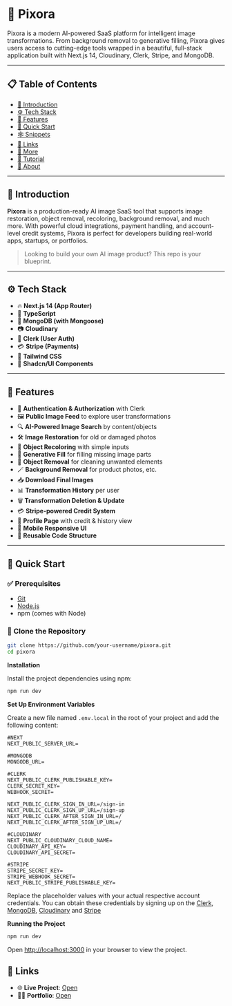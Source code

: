 # 📸 Pixora

Pixora is a modern AI-powered SaaS platform for intelligent image transformations. From background removal to generative filling, Pixora gives users access to cutting-edge tools wrapped in a beautiful, full-stack application built with Next.js 14, Cloudinary, Clerk, Stripe, and MongoDB.

---

## 📋 Table of Contents

- [🤖 Introduction](#-introduction)
- [⚙️ Tech Stack](#️-tech-stack)
- [🔋 Features](#-features)
- [🤸 Quick Start](#-quick-start)
- [🕸️ Snippets](#-snippets)
- [🔗 Links](#-links)
- [🚀 More](#-more)
- [📢 Tutorial](#-tutorial)
- [🧠 About](#-about)

---

## 🤖 Introduction

**Pixora** is a production-ready AI image SaaS tool that supports image restoration, object removal, recoloring, background removal, and much more. With powerful cloud integrations, payment handling, and account-level credit systems, Pixora is perfect for developers building real-world apps, startups, or portfolios.

> Looking to build your own AI image product? This repo is your blueprint.

---

## ⚙️ Tech Stack

- 🔥 **Next.js 14 (App Router)**
- 🧠 **TypeScript**
- 💽 **MongoDB (with Mongoose)**
- 📷 **Cloudinary**
- 🔐 **Clerk (User Auth)**
- 💳 **Stripe (Payments)**
- 🎨 **Tailwind CSS**
- 🧩 **Shadcn/UI Components**

---

## 🔋 Features

- 🔐 **Authentication & Authorization** with Clerk  
- 🖼️ **Public Image Feed** to explore user transformations  
- 🔍 **AI-Powered Image Search** by content/objects  
- 🛠️ **Image Restoration** for old or damaged photos  
- 🎨 **Object Recoloring** with simple inputs  
- 🧠 **Generative Fill** for filling missing image parts  
- 🧽 **Object Removal** for cleaning unwanted elements  
- 🪄 **Background Removal** for product photos, etc.  
- 📥 **Download Final Images**  
- 📊 **Transformation History** per user  
- 🗑️ **Transformation Deletion & Update**  
- 💳 **Stripe-powered Credit System**  
- 👤 **Profile Page** with credit & history view  
- 📱 **Mobile Responsive UI**  
- 🧱 **Reusable Code Structure**  

---

## 🤸 Quick Start

### ✅ Prerequisites

- [Git](https://git-scm.com/)  
- [Node.js](https://nodejs.org/)  
- npm (comes with Node)

### 🚀 Clone the Repository

```bash
git clone https://github.com/your-username/pixora.git
cd pixora
```
**Installation**

Install the project dependencies using npm:

```bash
npm run dev
```

**Set Up Environment Variables**

Create a new file named `.env.local` in the root of your project and add the following content:

```env
#NEXT
NEXT_PUBLIC_SERVER_URL=

#MONGODB
MONGODB_URL=

#CLERK
NEXT_PUBLIC_CLERK_PUBLISHABLE_KEY=
CLERK_SECRET_KEY=
WEBHOOK_SECRET=

NEXT_PUBLIC_CLERK_SIGN_IN_URL=/sign-in
NEXT_PUBLIC_CLERK_SIGN_UP_URL=/sign-up
NEXT_PUBLIC_CLERK_AFTER_SIGN_IN_URL=/
NEXT_PUBLIC_CLERK_AFTER_SIGN_UP_URL=/

#CLOUDINARY
NEXT_PUBLIC_CLOUDINARY_CLOUD_NAME=
CLOUDINARY_API_KEY=
CLOUDINARY_API_SECRET=

#STRIPE
STRIPE_SECRET_KEY=
STRIPE_WEBHOOK_SECRET=
NEXT_PUBLIC_STRIPE_PUBLISHABLE_KEY=
```

Replace the placeholder values with your actual respective account credentials. You can obtain these credentials by signing up on the [Clerk](https://clerk.com/), [MongoDB](https://www.mongodb.com/), [Cloudinary](https://cloudinary.com/) and [Stripe](https://stripe.com)

**Running the Project**

```bash
npm run dev
```

Open [http://localhost:3000](http://localhost:3000) in your browser to view the project.

## 🔗 Links
- 🌐 **Live Project**: [Open](https://pixora-azure.vercel.app/)
- 👨‍💻 **Portfolio**: [Open](https://www.linkedin.com/in/adityaverma0101)
#

